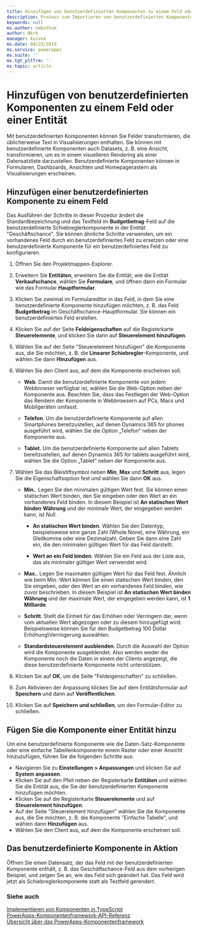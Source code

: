 ```yaml
---
title: Hinzufügen von benutzerdefinierten Komponenten zu einem Feld oder einer Entität | Microsoft Docs
description: Prozess zum Importieren von benutzerdefinierten Komponenten
keywords: null
ms.author: nabuthuk
author: Nkrb
manager: kvivek
ms.date: 04/23/2019
ms.service: powerapps
ms.suite: ''
ms.tgt_pltfrm: ''
ms.topic: article
---
```


# <a name="add-custom-components-to-a-field-or-entity"></a>Hinzufügen von benutzerdefinierten Komponenten zu einem Feld oder einer Entität

Mit benutzerdefinierten Komponenten können Sie Felder transformieren, die üblicherweise Text in Visualisierungen enthalten. Sie können mit benutzerdefinierte Komponenten auch Datasets, z. B. eine Ansicht, transformieren, um es in einem visuelleren Rendering als einer Datensatzliste darzustellen. Benutzerdefinierte Komponenten können in Formularen, Dashboards, Ansichten und Homepagerastern als Visualisierungen erscheinen. 

## <a name="add-a-custom-component-to-a-field"></a>Hinzufügen einer benutzerdefinierten Komponente zu einem Feld

Das Ausführen der Schritte in dieser Prozedur ändert die Standardbezeichnung und das Textfeld im **Budgetbetrag**-Feld auf die benutzerdefinierte Schiebreglerkomponente in der Entität "Geschäftschance". Sie können ähnliche Schritte verwenden, um ein vorhandenes Feld durch ein benutzerdefiniertes Feld zu ersetzen oder eine benutzerdefinierte Komponente für ein benutzerdefiniertes Feld zu konfigurieren.

1. Öffnen Sie den Projektmappen-Explorer.

2. Erweitern Sie **Entitäten**, erweitern Sie die Entität, wie die Entität **Verkaufschance**, wählen Sie **Formulare**, und öffnen dann ein Formular wie das Formular **Hauptformular**.

3. Klicken Sie zweimal im Formulareditor in das Feld, in dem Sie eine benutzerdefinierte Komponente hinzufügen möchten, z. B. das Feld **Budgetbetrag** im Geschäftschance-Hauptformular. Sie können ein benutzerdefiniertes Feld erstellen.

4. Klicken Sie auf der Seite **Feldeigenschaften** auf die Registerkarte **Steuerelemente**, und klicken Sie dann auf **Steuerelement hinzufügen**.

5. Wählen Sie auf der Seite "Steuerelement hinzufügen" die Komponente aus, die Sie möchten, z. B. die **Linearer Schiebregler**-Komponente, und wählen Sie dann **Hinzufügen** aus.

6. Wählen Sie den Client aus, auf dem die Komponente erscheinen soll.

   - **Web**. Damit die benutzerdefinierte Komponente von jedem Webbrowser verfügbar ist, wählen Sie die Web-Option neben der Komponente aus. Beachten Sie, dass das Festlegen der Web-Option das Rendern der Komponente in Webbrowsern auf PCs, Macs und Mobilgeräten umfasst.

   - **Telefon**. Um die benutzerdefinierte Komponente auf allen Smartphones bereitzustellen, auf denen Dynamics 365 for phones ausgeführt wird, wählen Sie die Option „Telefon“ neben der Komponente aus.

   - **Tablet**. Um die benutzerdefinierte Komponente auf allen Tablets bereitzustellen, auf denen Dynamics 365 for tablets ausgeführt wird, wählen Sie die Option „Tablet“ neben der Komponente aus.
7. Wählen Sie das Bleistiftsymbol neben **Min**, **Max** und **Schritt** aus, legen Sie die Eigenschaftsoption fest und wählen Sie dann **OK** aus.  
  
   - **Min.**. Legen Sie den minimalen gültigen Wert fest. Sie können einen statischen Wert binden, den Sie eingeben oder den Wert an ein vorhandenes Feld binden. In diesem Beispiel ist **An statischen Wert binden** **Währung** und der minimale Wert, der eingegeben werden kann, ist *Null*.  
  
       - **An statischen Wert binden**. Wählen Sie den Datentyp, beispielsweise eine ganze Zahl (Whole.None), eine Währung, ein Gleitkomma oder eine Dezimalzahl. Geben Sie dann eine Zahl ein, die den minimalen gültigen Wert für das Feld darstellt.  
  
       - **Wert an ein Feld binden**. Wählen Sie ein Feld aus der Liste aus, das als minimaler gültiger Wert verwendet wird.  
  
   - **Max.**. Legen Sie maximalen gültigen Wert für das Feld fest. Ähnlich wie beim Min.-Wert können Sie einen statischen Wert binden, den Sie eingeben, oder den Wert an ein vorhandenes Feld binden, wie zuvor beschrieben. In diesem Beispiel ist **An statischen Wert binden** **Währung** und der maximale Wert, der eingegeben werden kann, ist **1 Milliarde**.  
  
   - **Schritt**. Stellt die Einheit für das Erhöhen oder Verringern dar, wenn vom aktuellen Wert abgezogen oder zu diesem hinzugefügt wird. Beispielsweise können Sie für den Budgetbetrag 100 Dollar Erhöhung\Verringerung auswählen.  
  
   - **Standardsteuerelement ausblenden**. Durch die Auswahl der Option wird die Komponente ausgeblendet. Also werden weder die Komponente noch die Daten in einem der Clients angezeigt, die diese benutzerdefinierte Komponente nicht unterstützen.   
  
8. Klicken Sie auf **OK**, um die Seite "Feldeigenschaften" zu schließen.  
  
9. Zum Aktivieren der Anpassung klicken Sie auf dem Entitätsformular auf **Speichern** und dann auf **Veröffentlichen**.  
  
10. Klicken Sie auf **Speichern und schließen**, um den Formular-Editor zu schließen.  
  
## <a name="add-custom-component-to-an-entity"></a>Fügen Sie die Komponente einer Entität hinzu

Um eine benutzerdefinierte Komponente wie die Daten-Satz-Komponente oder eine einfache Tabellenkomponente einem Raster oder einer Ansicht hinzuzufügen, führen Sie die folgenden Schritte aus:

  - Navigieren Sie zu **Einstellungen > Anpassungen** und klicken Sie auf **System anpassen**.
  - Klicken Sie auf den Pfeil neben der Registerkarte **Entitäten** und wählen Sie die Entität aus, die Sie der benutzerdefinierten Komponente hinzufügen möchten. 
  - Klicken Sie auf die Registerkarte **Steuerelemente** und auf **Steuerelement hinzufügen**.
  - Auf der Seite "Steuerelement hinzufügen" wählen Sie die Komponente aus, die Sie möchten, z. B. die Komponente "Einfache Tabelle", und wählen dann **Hinzufügen** aus.
  - Wählen Sie den Client aus, auf dem die Komponente erscheinen soll.


## <a name="see-the-custom-component-in-action"></a>Das benutzerdefinierte Komponente in Aktion  

 Öffnen Sie einen Datensatz, der das Feld mit der benutzerdefinierten Komponente enthält, z. B. das Geschäftschance-Feld aus dem vorherigen Beispiel, und zeigen Sie an, wie das Feld sich geändert hat. Das Feld wird jetzt als Schiebreglerkomponente statt als Textfeld gerendert.  

### <a name="see-also"></a>Siehe auch

[Implementieren von Komponenten in TypeScript](implementing-controls-using-typescript.md)<br/>
[PowerApps-Komponentenframework-API-Referenz](reference/index.md)<br/>
[Übersicht über das PowerApps-Komponentenframework](overview.md)